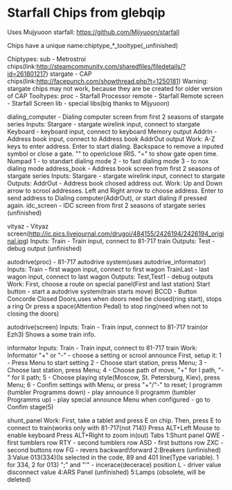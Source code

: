 
Starfall Chips from glebqip
=============

Uses Mujyuoon starfall:
	https://github.com/Mijyuoon/starfall

Chips have a unique name:chiptype_*_tooltype(_unfinished)

Chiptypes:
	sub - Metrostroi chips(link:http://steamcommunity.com/sharedfiles/filedetails/?id=261801217)
	stargate - CAP chips(link:http://facepunch.com/showthread.php?t=1250181)
	Warning: stargate chips may not work, because they are be created for older version of CAP
Tooltypes:
	proc - Starfall Processor
	remote - Starfall Remote
	screen - Starfall Screen
lib - special libs(big thanks to Mijyuoon)

dialing_computer - Dialing computer screen from first 2 seasons of stargate series
	Inputs:
		Stargare - stargate wirelink input, connect to stargate
		Keyboard - keyboard input, connect to keyboard Memory output
		AddrIn	 - Address book input, connect to Address book AddrOut output
	Work:
		A-Z keys to enter address.
		Enter to start dialing.
		Backspace to remove a inputed symbol or close a gate.
		"\" to open\close IRIS.
		"=" to show gate open time.
		Numpad
			1 - to standart dialing mode
			2 - to fast dialing mode
			3 - to nox dialing mode
address_book - Address book screen from first 2 seasons of stargate series
	Inputs:
		Stargare - stargate wirelink input, connect to stargate
	Outputs:
		AddrOut	- Address book chosed address out.
	Work:
		Up and Down arrow to scrool addresses.
		Left and Right arrow to choose address.
		Enter to send address to Dialing computer(AddrOut), or start dialing if pressed again.
idc_screen - IDC screen from first 2 seasons of stargate series
	(unfinished)

vityaz - Vityaz screen(http://ic.pics.livejournal.com/drugoi/484155/2426194/2426194_original.jpg)
	Inputs:
		Train - Train input, connect to 81-717 train
	Outputs:
		Test	- debug output
	(unfinished)

autodrive(proc) - 81-717 autodrive system(uses autodrive_informator)
	Inputs:
		Train		 - first wagon input, connect to first wagon
		TrainLast - last wagon input, connect to last wagon
	Outputs:
		Test,Test1 - debug outputs
	Work:
		First, choose a route on special panel(First and last station)
		Start button - start a autodrive system(train starts move)
		BCCD - Button Concorde Closed Doors,uses when doors need be closed(ring start), stops a ring
		Or press a space(Attention Pedal) to stop ring(need when not to closing the doors)

autodrive(screen)
	Inputs:
		Train - Train input, connect to 81-717 train(or Ezh3)
	Shows a some train info.

informator
	Inputs:
		Train - Train input, connect to 81-717 train
	Work:
		Informator "+" or "-" - choose a setting or scrool announce
		First, setup it:
			1 - Press Menu to start setting
			2 - Choose start station, press Menu;
			3 - Choose last station, press Menu;
			4 - Choose path of move, "+" for I path, "-" for II path;
			5 - Choose playing style(Moscow, St. Petersburg, Kiev), press Menu;
			6 - Confim settings with Menu, or press "+"/"-" to reset;
		I programm (tumbler Programms down) - play announce
		II programm (tumbler Programms up)	- play special announce
		Menu when configured - go to Confim stage(5)

shunt_panel
	Work:
		First, take a tablet and press E on chip.
		Then, press E to connect to train(works only with 81-717(not 714))
		Press ALT+Left Mouse to enable keyboard
		Press ALT+Right to zoom in(out)
		Tabs
			1:Shunt panel
				QWE - first tumblers row
				RTY - second tumblers row
				ASD - first buttons row
				ZXC - second buttons row
				FG	- revers backward\forward
			2:Breakers
				(unfinished)
			3:Value 013(334)(Is selected in the code, 89 and 401 line(Type variable). 1 for 334, 2 for 013)
				";" and "'" - incerace(decerace) position
				L					 - driver value disconnect value
			4:ARS Panel
				(unfinished)
			5:Lamps
				(obsolete, will be deleted)
